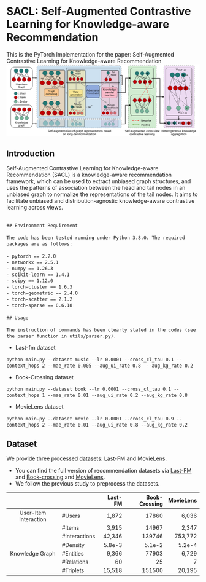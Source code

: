# SACL: Self-Augmented Contrastive Learning for Knowledge-aware Recommendation

This is the PyTorch Implementation for the paper: Self-Augmented Contrastive Learning for Knowledge-aware Recommendation
![Image text](https://github.com/bangzuo/SACL/blob/main/SACL%E6%A8%A1%E5%9E%8B%E6%A1%86%E6%9E%B6%E5%9B%BE.png)

## Introduction

Self-Augmented Contrastive Learning for Knowledge-aware Recommendation (SACL) is a knowledge-aware recommendation framework, which can be used to extract unbiased graph structures, and uses the patterns of association between the head and tail nodes in an unbiased graph to normalize the representations of the tail nodes. It aims to facilitate unbiased and distribution-agnostic knowledge-aware contrastive learning across views.


```

## Environment Requirement

The code has been tested running under Python 3.8.0. The required packages are as follows:

- pytorch == 2.2.0
- networkx == 2.5.1
- numpy == 1.26.3
- scikit-learn == 1.4.1
- scipy == 1.12.0
- torch-cluster == 1.6.3
- torch-geometric == 2.4.0
- torch-scatter == 2.1.2
- torch-sparse == 0.6.18

## Usage

The instruction of commands has been clearly stated in the codes (see the parser function in utils/parser.py). 
```

- Last-fm dataset

```
python main.py --dataset music --lr 0.0001 --cross_cl_tau 0.1 --context_hops 2 --mae_rate 0.005 --aug_ui_rate 0.8  --aug_kg_rate 0.2
```

- Book-Crossing dataset

```
python main.py --dataset book --lr 0.0001 --cross_cl_tau 0.1 --context_hops 1 --mae_rate 0.01 --aug_ui_rate 0.2 --aug_kg_rate 0.8
```

- MovieLens dataset

```
python main.py --dataset movie --lr 0.0001 --cross_cl_tau 0.9 --context_hops 2 --mae_rate 0.01 --aug_ui_rate 0.8 --aug_kg_rate 0.2
```


## Dataset

We provide three processed datasets: Last-FM and MovieLens.

- You can find the full version of recommendation datasets via [Last-FM](https://grouplens.org/datasets/hetrec-2011/) and [Book-crossing](http://www2.informatik.uni-freiburg.de/~cziegler/BX/) and [MovieLens](https://grouplens.org/datasets/movielens/1m/).
- We follow the previous study to preprocess the datasets.

|                       |               |     Last-FM |  Book-Crossing | MovieLens |
| :-------------------: | :------------ | ----------: |  ------------: | --------: |
| User-Item Interaction | #Users        |       1,872 |      17860     |     6,036 |
|                       | #Items        |       3,915 |      14967     |     2,347 |
|                       | #Interactions |      42,346 |     139746     |   753,772 |
|                       | #Density      |      5.8e-3 |     5.1e-2     |   5.2e-4  |
|    Knowledge Graph    | #Entities     |       9,366 |      77903     |     6,729 |
|                       | #Relations    |          60 |         25     |         7 |
|                       | #Triplets     |      15,518 |     151500     |    20,195 |


